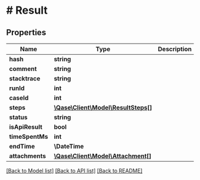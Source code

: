 # # Result

## Properties

Name | Type | Description | Notes
------------ | ------------- | ------------- | -------------
**hash** | **string** |  | [optional]
**comment** | **string** |  | [optional]
**stacktrace** | **string** |  | [optional]
**runId** | **int** |  | [optional]
**caseId** | **int** |  | [optional]
**steps** | [**\Qase\Client\Model\ResultSteps[]**](ResultSteps.md) |  | [optional]
**status** | **string** |  | [optional]
**isApiResult** | **bool** |  | [optional]
**timeSpentMs** | **int** |  | [optional]
**endTime** | **\DateTime** |  | [optional]
**attachments** | [**\Qase\Client\Model\Attachment[]**](Attachment.md) |  | [optional]

[[Back to Model list]](../../README.md#models) [[Back to API list]](../../README.md#endpoints) [[Back to README]](../../README.md)
